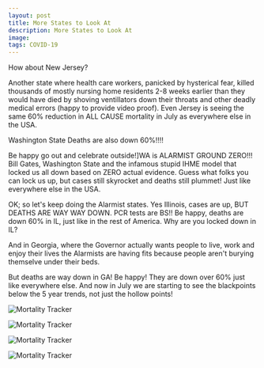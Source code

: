 ```yaml
---
layout: post
title: More States to Look At
description: More States to Look At
image: 
tags: COVID-19
---
```


How about New Jersey? 

Another state where health care workers, panicked by hysterical fear, killed thousands of mostly nursing home residents 2-8 weeks earlier than they would have died by shoving ventillators down their throats and other deadly medical errors (happy to provide video proof). Even Jersey is seeing the same 60% reduction in ALL CAUSE mortality in July as everywhere else in the USA.



Washington State Deaths are also down 60%!!!!

Be happy go out and celebrate outside!]WA is ALARMIST GROUND ZERO!!! Bill Gates, Washington State and the infamous stupid IHME model that locked us all down based on ZERO actual evidence. Guess what folks you can lock us up, but cases still skyrocket and deaths still plummet! Just like everywhere else in the USA.

OK; so let's keep doing the Alarmist states. Yes Illinois, cases are up, BUT DEATHS ARE WAY WAY DOWN. PCR tests are BS!! Be happy, deaths are down 60% in IL, just like in the rest of America. Why are you locked down in IL?



And in Georgia, where the Governor actually wants people to live, work and enjoy their lives the Alarmists are having fits because people aren't burying themselve under their beds.



But deaths are way down in GA! Be happy! They are down over 60% just like everywhere else. And now in July we are starting to see the blackpoints below the 5 year trends, not just the hollow points!

![Mortality Tracker](https://lh4.googleusercontent.com/Eek36ABXstDfBVVgfP4NL1X0Zxf9KnQNDDZyhdeL8_QHlzB8X26hS06l4pxL3VbSK8bOlNYVlHdaZQwj7cAjpD9VXfUEPcOEa4OFQOymcOI1aIeD7Cwj=w1280)

![Mortality Tracker](https://lh5.googleusercontent.com/XrxznILjNAVa2CdlBapdLv5PRW8kbES_CrBYsPbSa9ukV0355hPPE3IUbjQ8icIxNfWdzSqvZJFbvD3efN2TzeuYFH_g5f2eT7OcCdTH96dT0bKNg1E=w1280)

![Mortality Tracker](https://lh5.googleusercontent.com/mOybKO2RSPFTypAKTA5UVPD5Qg6J2nGVe0qV0e3IqiMOlLqMqlekh91wDgRWrQllEHY-UbbTIMQ-XsaZUK1nUGfDXXwd7a6Pzbk77ZnzDweJ5HtQWXc=w1280)

![Mortality Tracker](https://lh4.googleusercontent.com/mH00Gk41qzf-2apXAsr6c3Z0veei37r4xDJUGGCe6JKkCZIKBiOjSOeU8F081sxoYA7wHHOEWjRGvXyapCVyYj_BP7nqY1PNOdXn5_Lomg_g5fIKbzU=w1280)

